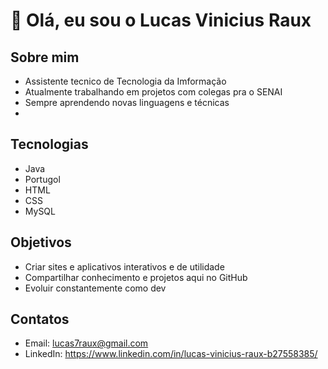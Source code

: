 # 👋 Olá, eu sou o Lucas Vinicius Raux

## Sobre mim
-  Assistente tecnico de Tecnologia da Imformação  
-  Atualmente trabalhando em projetos com colegas pra o SENAI 
-  Sempre aprendendo novas linguagens e técnicas
-  
## Tecnologias
- Java 
- Portugol 
- HTML
- CSS
- MySQL

## Objetivos
- Criar sites e aplicativos interativos e de utilidade
- Compartilhar conhecimento e projetos aqui no GitHub  
- Evoluir constantemente como dev  

## Contatos
- Email: lucas7raux@gmail.com
- LinkedIn: https://www.linkedin.com/in/lucas-vinicius-raux-b27558385/
